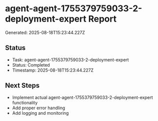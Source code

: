 # agent-agent-1755379759033-2-deployment-expert Report

Generated: 2025-08-18T15:23:44.227Z

## Status
- Task: agent-agent-1755379759033-2-deployment-expert
- Status: Completed
- Timestamp: 2025-08-18T15:23:44.227Z

## Next Steps
- Implement actual agent-agent-1755379759033-2-deployment-expert functionality
- Add proper error handling
- Add logging and monitoring
